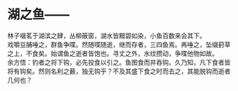 # 湖之鱼——
林子啜茗于湖滨之肆，丛柳蔽窗，湖水皆黯碧如染，小鱼百数来会其下。<br/>
戏嚼豆脯唾之，群鱼争喋。然随喋随逝，继而存者，三四鱼焉。再唾之，坠缀葑草之上，不食矣。始谓鱼之逝者皆饱也。寻丈之外，水纹攒动，争喋他物如故。<br/>
余方悟：钓者之将下钩，必先投食以引之。鱼图食而并吞钩。久乃知，凡下食者皆将有钩矣。然则名利之薮，独无钩乎？不及其盛下食之时而去之，其能脱钩而逝者几何也？
